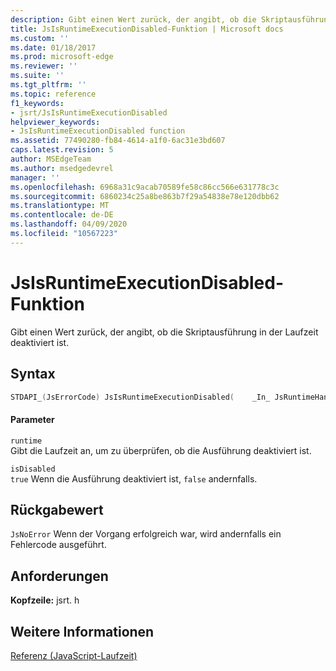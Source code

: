 ```yaml
---
description: Gibt einen Wert zurück, der angibt, ob die Skriptausführung in der Laufzeit deaktiviert ist.
title: JsIsRuntimeExecutionDisabled-Funktion | Microsoft docs
ms.custom: ''
ms.date: 01/18/2017
ms.prod: microsoft-edge
ms.reviewer: ''
ms.suite: ''
ms.tgt_pltfrm: ''
ms.topic: reference
f1_keywords:
- jsrt/JsIsRuntimeExecutionDisabled
helpviewer_keywords:
- JsIsRuntimeExecutionDisabled function
ms.assetid: 77490280-fb84-4614-a1f0-6ac31e3bd607
caps.latest.revision: 5
author: MSEdgeTeam
ms.author: msedgedevrel
manager: ''
ms.openlocfilehash: 6968a31c9acab70589fe58c86cc566e631778c3c
ms.sourcegitcommit: 6860234c25a8be863b7f29a54838e78e120dbb62
ms.translationtype: MT
ms.contentlocale: de-DE
ms.lasthandoff: 04/09/2020
ms.locfileid: "10567223"
---
```

# JsIsRuntimeExecutionDisabled-Funktion
Gibt einen Wert zurück, der angibt, ob die Skriptausführung in der Laufzeit deaktiviert ist.  
  
## Syntax  
  
```cpp  
STDAPI_(JsErrorCode) JsIsRuntimeExecutionDisabled(    _In_ JsRuntimeHandle runtime,    _Out_ bool *isDisabled);  
```  
  
#### Parameter  
 `runtime`  
 Gibt die Laufzeit an, um zu überprüfen, ob die Ausführung deaktiviert ist.  
  
 `isDisabled`  
 `true` Wenn die Ausführung deaktiviert ist, `false` andernfalls.  
  
## Rückgabewert  
 `JsNoError` Wenn der Vorgang erfolgreich war, wird andernfalls ein Fehlercode ausgeführt.  
  
## Anforderungen  
 **Kopfzeile:** jsrt. h  
  
## Weitere Informationen  
 [Referenz (JavaScript-Laufzeit)](../chakra-hosting/reference-javascript-runtime.md)